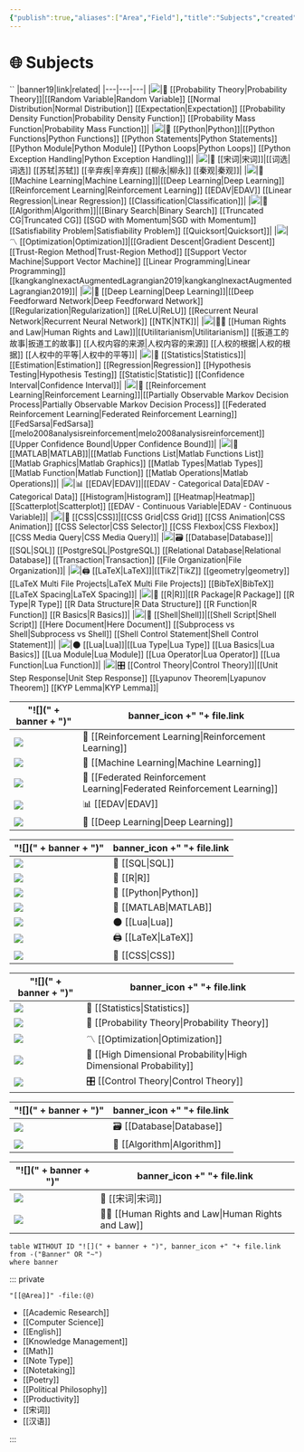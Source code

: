 ```yaml
---
{"publish":true,"aliases":["Area","Field"],"title":"Subjects","created":"2021-08-17T21:58:15","modified":"2023-08-15T14:57:02","cssclasses":["cards","cards-cover","cards-2-1","cards-cols-3","note-gallery"],"type":"index","dg-publish":true,"sup":["[[@]]"],"state":"done"}
---
```



# 🌐 Subjects
``
|banner19|link|related|
|---|---|---|
|![](https://raw.githubusercontent.com/zcysxy/Figurebed/master/img/Apstrakcija.jpg)|🎲 [[Probability Theory\|Probability Theory]]|[[Random Variable\|Random Variable]] [[Normal Distribution\|Normal Distribution]] [[Expectation\|Expectation]] [[Probability Density Function\|Probability Density Function]] [[Probability Mass Function\|Probability Mass Function]]|
|![](https://raw.githubusercontent.com/zcysxy/Figurebed/master/img/1059-333-After-Marc-Chagall-La-flute-enchan.jpeg)|🐍 [[Python\|Python]]|[[Python Functions\|Python Functions]] [[Python Statements\|Python Statements]] [[Python Module\|Python Module]] [[Python Loops\|Python Loops]] [[Python Exception Handling\|Python Exception Handling]]|
|![](https://raw.githubusercontent.com/zcysxy/Figurebed/master/img/千里江山图.jpeg)|🏮 [[宋词\|宋词]]|[[词选\|词选]] [[苏轼\|苏轼]] [[辛弃疾\|辛弃疾]] [[柳永\|柳永]] [[秦观\|秦观]]|
|![](https://www.guggenheim.org/wp-content/uploads/1923/01/37.262_ph_web-1.jpg)|🤖 [[Machine Learning\|Machine Learning]]|[[Deep Learning\|Deep Learning]] [[Reinforcement Learning\|Reinforcement Learning]] [[EDAV\|EDAV]] [[Linear Regression\|Linear Regression]] [[Classification\|Classification]]|
|![](https://raw.githubusercontent.com/zcysxy/Figurebed/master/img/FC671.jpg)|🧮 [[Algorithm\|Algorithm]]|[[Binary Search\|Binary Search]] [[Truncated CG\|Truncated CG]] [[SGD with Momentum\|SGD with Momentum]] [[Satisfiability Problem\|Satisfiability Problem]] [[Quicksort\|Quicksort]]|
|![](https://raw.githubusercontent.com/zcysxy/Figurebed/master/img/2012_NYR_02595_0176_000\(rene_magritte_les_belles_realites074340\).jpeg)|〽️ [[Optimization\|Optimization]]|[[Gradient Descent\|Gradient Descent]] [[Trust-Region Method\|Trust-Region Method]] [[Support Vector Machine\|Support Vector Machine]] [[Linear Programming\|Linear Programming]] [[kangkangInexactAugmentedLagrangian2019\|kangkangInexactAugmentedLagrangian2019]]|
|![](https://i0.wp.com/coolhunting.com/wp-content/uploads/2018/12/quayola-promenade-02.png?w=2176&ssl=1)|🧠 [[Deep Learning\|Deep Learning]]|[[Deep Feedforward Network\|Deep Feedforward Network]] [[Regularization\|Regularization]] [[ReLU\|ReLU]] [[Recurrent Neural Network\|Recurrent Neural Network]] [[NTK\|NTK]]|
|![](https://static3.museoreinasofia.es/sites/default/files/obras/DE00050_0.jpg)|🧑‍⚖️ [[Human Rights and Law\|Human Rights and Law]]|[[Utilitarianism\|Utilitarianism]] [[扳道工的故事\|扳道工的故事]] [[人权内容的来源\|人权内容的来源]] [[人权的根据\|人权的根据]] [[人权中的平等\|人权中的平等]]|
|![](https://raw.githubusercontent.com/zcysxy/Figurebed/master/img/20231017221426.png)|🔮 [[Statistics\|Statistics]]|[[Estimation\|Estimation]] [[Regression\|Regression]] [[Hypothesis Testing\|Hypothesis Testing]] [[Statistic\|Statistic]] [[Confidence Interval\|Confidence Interval]]|
|![](https://raw.githubusercontent.com/zcysxy/Figurebed/master/img/SculptureFactory_Proserpina__Thumbnail.jpg)|🦾 [[Reinforcement Learning\|Reinforcement Learning]]|[[Partially Observable Markov Decision Process\|Partially Observable Markov Decision Process]] [[Federated Reinforcement Learning\|Federated Reinforcement Learning]] [[FedSarsa\|FedSarsa]] [[melo2008analysisreinforcement\|melo2008analysisreinforcement]] [[Upper Confidence Bound\|Upper Confidence Bound]]|
|![](https://raw.githubusercontent.com/zcysxy/Figurebed/master/img/McGee_Charles_SqAndThings_6X8_8232_master.png)|📐 [[MATLAB\|MATLAB]]|[[Matlab Functions List\|Matlab Functions List]] [[Matlab Graphics\|Matlab Graphics]] [[Matlab Types\|Matlab Types]] [[Matlab Function\|Matlab Function]] [[Matlab Operations\|Matlab Operations]]|
|![](https://raw.githubusercontent.com/zcysxy/Figurebed/master/img/C923056B-F009-441B-B0F4-AEA4099A941B.jpeg)|📊 [[EDAV\|EDAV]]|[[EDAV - Categorical Data\|EDAV - Categorical Data]] [[Histogram\|Histogram]] [[Heatmap\|Heatmap]] [[Scatterplot\|Scatterplot]] [[EDAV - Continuous Variable\|EDAV - Continuous Variable]]|
|![](https://raw.githubusercontent.com/zcysxy/Figurebed/master/img/Andy-Warhol-Marilyn-Monroe-1967.-portfolio-of-screenprints-on-paper-in-10-parts.-each-91.4-x-91.4-cm.webp)|💄 [[CSS\|CSS]]|[[CSS Grid\|CSS Grid]] [[CSS Animation\|CSS Animation]] [[CSS Selector\|CSS Selector]] [[CSS Flexbox\|CSS Flexbox]] [[CSS Media Query\|CSS Media Query]]|
|![](https://images.rawpixel.com/image_1300/czNmcy1wcml2YXRlL3Jhd3BpeGVsX2ltYWdlcy93ZWJzaXRlX2NvbnRlbnQvbHIvcGRmYW1vdXNhcnRpc3RzOC1wZGZhbW91c3BhaW50aW5nMTAxMDAwMS1pbWFnZV8zLmpwZw.jpg)|🗃️ [[Database\|Database]]|[[SQL\|SQL]] [[PostgreSQL\|PostgreSQL]] [[Relational Database\|Relational Database]] [[Transaction\|Transaction]] [[File Organization\|File Organization]]|
|![](https://images.archeus.com/production/A17-14-Riley-Fragment-4-black-and-white-screenprint-on-plexiglas.jpg?w=2400&h=2400&q=82&auto=format&fit=clip&dm=1683055254&s=d86ba5a7a17b4c4cfe7ff437dc59d040)|🖨️ [[LaTeX\|LaTeX]]|[[TikZ\|TikZ]] [[geometry\|geometry]] [[LaTeX Multi File Projects\|LaTeX Multi File Projects]] [[BibTeX\|BibTeX]] [[LaTeX Spacing\|LaTeX Spacing]]|
|![](https://raw.githubusercontent.com/zcysxy/Figurebed/master/img/20230731131736.png)|🌌 [[R\|R]]|[[R Package\|R Package]] [[R Type\|R Type]] [[R Data Structure\|R Data Structure]] [[R Function\|R Function]] [[R Basics\|R Basics]]|
|![](https://raw.githubusercontent.com/zcysxy/Figurebed/master/img/shell.png)|🐚 [[Shell\|Shell]]|[[Shell Script\|Shell Script]] [[Here Document\|Here Document]] [[Subprocess vs Shell\|Subprocess vs Shell]] [[Shell Control Statement\|Shell Control Statement]]|
|![](https://i.pinimg.com/originals/80/5b/dd/805bdd389ff451cff523a73187e1af63.jpg)|🌑 [[Lua\|Lua]]|[[Lua Type\|Lua Type]] [[Lua Basics\|Lua Basics]] [[Lua Module\|Lua Module]] [[Lua Operator\|Lua Operator]] [[Lua Function\|Lua Function]]|
|![](https://freight.cargo.site/w/1280/q/94/i/deb4cfc484316c830b9436da53f4663dee88b1390a4b185ad10d2e4c0c112e46/tumblr_nrsl2eSN0s1s24xrxo1_1280.jpg)|🎛️ [[Control Theory\|Control Theory]]|[[Unit Step Response\|Unit Step Response]] [[Lyapunov Theorem\|Lyapunov Theorem]] [[KYP Lemma\|KYP Lemma]]|

| "![](" + banner + ")"                                                                                         | banner_icon +" "+ file.link                                                  |
| ------------------------------------------------------------------------------------------------------------- | ---------------------------------------------------------------------------- |
| ![](https://raw.githubusercontent.com/zcysxy/Figurebed/master/img/SculptureFactory_Proserpina__Thumbnail.jpg) | 🦾 [[Reinforcement Learning\|Reinforcement Learning]]                     |
| ![](https://www.guggenheim.org/wp-content/uploads/1923/01/37.262_ph_web-1.jpg)                                | 🤖 [[Machine Learning\|Machine Learning]]                                 |
| ![](https://raw.githubusercontent.com/zcysxy/Figurebed/master/img/frl-banner.png)                             | 🤝 [[Federated Reinforcement Learning\|Federated Reinforcement Learning]] |
| ![](https://raw.githubusercontent.com/zcysxy/Figurebed/master/img/C923056B-F009-441B-B0F4-AEA4099A941B.jpeg)  | 📊 [[EDAV\|EDAV]]                                                         |
| ![](https://i0.wp.com/coolhunting.com/wp-content/uploads/2018/12/quayola-promenade-02.png?w=2176&ssl=1)       | 🧠 [[Deep Learning\|Deep Learning]]                                       |


| "![](" + banner + ")"                                                                                                                                                                                    | banner_icon +" "+ file.link |
| -------------------------------------------------------------------------------------------------------------------------------------------------------------------------------------------------------- | --------------------------- |
| ![](https://www.illustrationhistory.org/images/uploads/Escher_6.jpg)                                                                                                                                     | 🔐 [[SQL\|SQL]]          |
| ![](https://raw.githubusercontent.com/zcysxy/Figurebed/master/img/20230731131736.png)                                                                                                                    | 🌌 [[R\|R]]              |
| ![](https://raw.githubusercontent.com/zcysxy/Figurebed/master/img/1059-333-After-Marc-Chagall-La-flute-enchan.jpeg)                                                                                      | 🐍 [[Python\|Python]]    |
| ![](https://raw.githubusercontent.com/zcysxy/Figurebed/master/img/McGee_Charles_SqAndThings_6X8_8232_master.png)                                                                                         | 📐 [[MATLAB\|MATLAB]]    |
| ![](https://i.pinimg.com/originals/80/5b/dd/805bdd389ff451cff523a73187e1af63.jpg)                                                                                                                        | 🌑 [[Lua\|Lua]]          |
| ![](https://images.archeus.com/production/A17-14-Riley-Fragment-4-black-and-white-screenprint-on-plexiglas.jpg?w=2400&h=2400&q=82&auto=format&fit=clip&dm=1683055254&s=d86ba5a7a17b4c4cfe7ff437dc59d040) | 🖨️ [[LaTeX\|LaTeX]]     |
| ![](https://raw.githubusercontent.com/zcysxy/Figurebed/master/img/Andy-Warhol-Marilyn-Monroe-1967.-portfolio-of-screenprints-on-paper-in-10-parts.-each-91.4-x-91.4-cm.webp)                             | 💄 [[CSS\|CSS]]          |


| "![](" + banner + ")"                                                                                                                                | banner_icon +" "+ file.link                                          |
| ---------------------------------------------------------------------------------------------------------------------------------------------------- | -------------------------------------------------------------------- |
| ![](https://raw.githubusercontent.com/zcysxy/Figurebed/master/img/20231017221426.png)                                                                | 🔮 [[Statistics\|Statistics]]                                     |
| ![](https://raw.githubusercontent.com/zcysxy/Figurebed/master/img/Apstrakcija.jpg)                                                                   | 🎲 [[Probability Theory\|Probability Theory]]                     |
| ![](https://raw.githubusercontent.com/zcysxy/Figurebed/master/img/2012_NYR_02595_0176_000(rene_magritte_les_belles_realites074340).jpeg)             | 〽️ [[Optimization\|Optimization]]                                 |
| ![](https://lh3.googleusercontent.com/Rs2iZI77DywOVUtFprm9d5SQqAy-76Q4stgKQ0xS5XO0oqcMfvXUvtoYbRi8txBI26i1L7-4alpYn0CXdnPUyEfaWtriHcNN1lTfZpY=s2500) | 🤹 [[High Dimensional Probability\|High Dimensional Probability]] |
| ![](https://freight.cargo.site/w/1280/q/94/i/deb4cfc484316c830b9436da53f4663dee88b1390a4b185ad10d2e4c0c112e46/tumblr_nrsl2eSN0s1s24xrxo1_1280.jpg)   | 🎛️ [[Control Theory\|Control Theory]]                            |


| "![](" + banner + ")"                                                                                                                                                                  | banner_icon +" "+ file.link    |
| -------------------------------------------------------------------------------------------------------------------------------------------------------------------------------------- | ------------------------------ |
| ![](https://images.rawpixel.com/image_1300/czNmcy1wcml2YXRlL3Jhd3BpeGVsX2ltYWdlcy93ZWJzaXRlX2NvbnRlbnQvbHIvcGRmYW1vdXNhcnRpc3RzOC1wZGZhbW91c3BhaW50aW5nMTAxMDAwMS1pbWFnZV8zLmpwZw.jpg) | 🗃️ [[Database\|Database]]  |
| ![](https://raw.githubusercontent.com/zcysxy/Figurebed/master/img/FC671.jpg)                                                                                                           | 🧮 [[Algorithm\|Algorithm]] |


| "![](" + banner + ")"                                                                                                 | banner_icon +" "+ file.link                             |
| --------------------------------------------------------------------------------------------------------------------- | ------------------------------------------------------- |
| ![](https://raw.githubusercontent.com/zcysxy/Figurebed/master/img/%E5%8D%83%E9%87%8C%E6%B1%9F%E5%B1%B1%E5%9B%BE.jpeg) | 🏮 [[宋词\|宋词]]                                        |
| ![](https://static3.museoreinasofia.es/sites/default/files/obras/DE00050_0.jpg)                                       | 🧑‍⚖️ [[Human Rights and Law\|Human Rights and Law]] |


```dataview-hold
table WITHOUT ID "![](" + banner + ")", banner_icon +" "+ file.link
from -("Banner" OR "~")
where banner
```

::: private

```expander
"[[@Area]]" -file:(@)
```
* [[Academic Research]]
* [[Computer Science]]
* [[English]]
* [[Knowledge Management]]
* [[Math]]
* [[Note Type]]
* [[Notetaking]]
* [[Poetry]]
* [[Political Philosophy]]
* [[Productivity]]
* [[宋词]]
* [[汉语]]
<!-- expand end -->

:::
